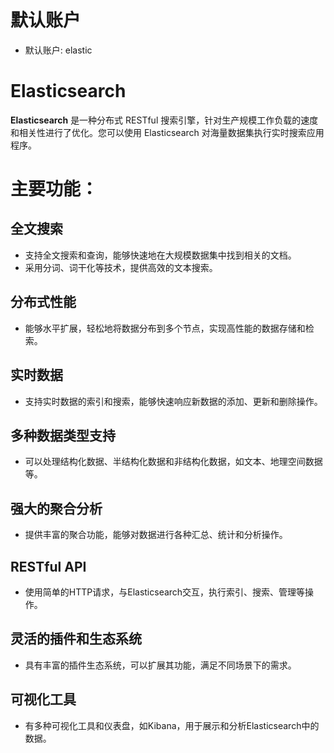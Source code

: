# 默认账户

- 默认账户: elastic

# Elasticsearch

**Elasticsearch** 是一种分布式 RESTful 搜索引擎，针对生产规模工作负载的速度和相关性进行了优化。您可以使用 Elasticsearch 对海量数据集执行实时搜索应用程序。

# 主要功能：

## 全文搜索

   - 支持全文搜索和查询，能够快速地在大规模数据集中找到相关的文档。
   - 采用分词、词干化等技术，提供高效的文本搜索。

## 分布式性能

   - 能够水平扩展，轻松地将数据分布到多个节点，实现高性能的数据存储和检索。

## 实时数据

   - 支持实时数据的索引和搜索，能够快速响应新数据的添加、更新和删除操作。

## 多种数据类型支持

   - 可以处理结构化数据、半结构化数据和非结构化数据，如文本、地理空间数据等。

## 强大的聚合分析

   - 提供丰富的聚合功能，能够对数据进行各种汇总、统计和分析操作。

## RESTful API

   - 使用简单的HTTP请求，与Elasticsearch交互，执行索引、搜索、管理等操作。

## 灵活的插件和生态系统

   - 具有丰富的插件生态系统，可以扩展其功能，满足不同场景下的需求。

## 可视化工具

   - 有多种可视化工具和仪表盘，如Kibana，用于展示和分析Elasticsearch中的数据。